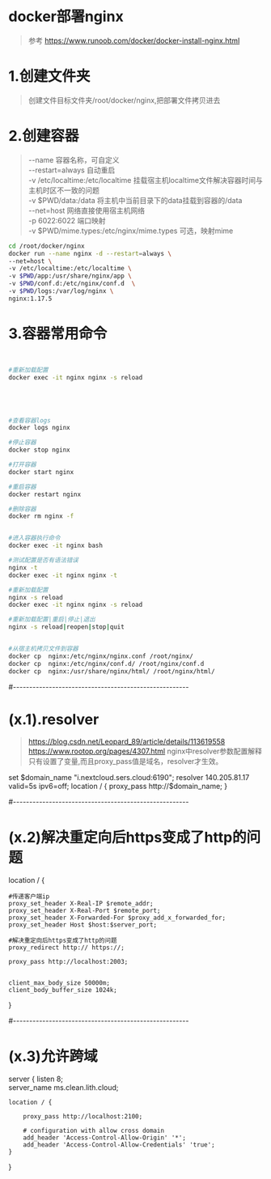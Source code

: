 # docker部署nginx
> 参考 https://www.runoob.com/docker/docker-install-nginx.html  

# 1.创建文件夹
> 创建文件目标文件夹/root/docker/nginx,把部署文件拷贝进去  


# 2.创建容器
> --name 容器名称，可自定义  
> --restart=always 自动重启  
> -v /etc/localtime:/etc/localtime 挂载宿主机localtime文件解决容器时间与主机时区不一致的问题  
> -v $PWD/data:/data 将主机中当前目录下的data挂载到容器的/data  
> --net=host 网络直接使用宿主机网络  
> -p 6022:6022 端口映射  
> -v $PWD/mime.types:/etc/nginx/mime.types 可选，映射mime

``` bash 
cd /root/docker/nginx
docker run --name nginx -d --restart=always \
--net=host \
-v /etc/localtime:/etc/localtime \
-v $PWD/app:/usr/share/nginx/app \
-v $PWD/conf.d:/etc/nginx/conf.d  \
-v $PWD/logs:/var/log/nginx \
nginx:1.17.5
```



# 3.容器常用命令

``` bash


#重新加载配置  
docker exec -it nginx nginx -s reload





#查看容器logs
docker logs nginx

#停止容器
docker stop nginx

#打开容器
docker start nginx

#重启容器
docker restart nginx

#删除容器
docker rm nginx -f


#进入容器执行命令
docker exec -it nginx bash

#测试配置是否有语法错误
nginx -t
docker exec -it nginx nginx -t

#重新加载配置  
nginx -s reload
docker exec -it nginx nginx -s reload

#重新加载配置|重启|停止|退出
nginx -s reload|reopen|stop|quit  


#从宿主机拷贝文件到容器
docker cp  nginx:/etc/nginx/nginx.conf /root/nginx/
docker cp  nginx:/etc/nginx/conf.d/ /root/nginx/conf.d
docker cp  nginx:/usr/share/nginx/html/ /root/nginx/html/

```
 
#------------------------------------------------------
# (x.1).resolver
> https://blog.csdn.net/Leopard_89/article/details/113619558
> https://www.rootop.org/pages/4307.html nginx中resolver参数配置解释
只有设置了变量,而且proxy_pass值是域名，resolver才生效。

set $domain_name "i.nextcloud.sers.cloud:6190";
resolver 140.205.81.17 valid=5s ipv6=off;
location / { 
	proxy_pass http://$domain_name;
}

#------------------------------------------------------
# (x.2)解决重定向后https变成了http的问题
location / { 

	#传递客户端ip	 
	proxy_set_header X-Real-IP $remote_addr;
	proxy_set_header X-Real-Port $remote_port;
	proxy_set_header X-Forwarded-For $proxy_add_x_forwarded_for;
	proxy_set_header Host $host:$server_port;

	#解决重定向后https变成了http的问题
	proxy_redirect http:// https://;

	proxy_pass http://localhost:2003;


	client_max_body_size 50000m;
	client_body_buffer_size 1024k;
}


#------------------------------------------------------
# (x.3)允许跨域

server {
	listen 8;    
	server_name ms.clean.lith.cloud;

	location / {

		proxy_pass http://localhost:2100;

		# configuration with allow cross domain
		add_header 'Access-Control-Allow-Origin' '*';
		add_header 'Access-Control-Allow-Credentials' 'true';
	}
 
}


